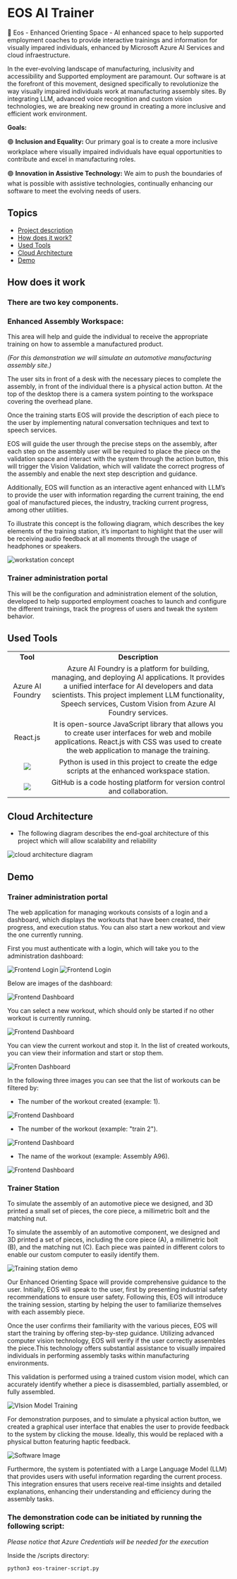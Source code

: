 # EOS AI Trainer 
🤖 Eos - Enhanced Orienting Space - AI enhanced space to help supported employment coaches to provide interactive trainings and information for visually impared individuals, enhanced by Microsoft Azure AI Services and cloud infraestructure.

In the ever-evolving landscape of manufacturing, inclusivity and accessibility and Supported employment are paramount. Our software is at the forefront of this movement, designed specifically to revolutionize the way visually impaired individuals work at manufacturing assembly sites. By integrating LLM, advanced voice recognition and custom vision technologies, we are breaking new ground in creating a more inclusive and efficient work environment.

**Goals:**

🟢 **Inclusion and Equality:** Our primary goal is to create a more inclusive workplace where visually impaired individuals have equal opportunities to contribute and excel in manufacturing roles.

🟢 **Innovation in Assistive Technology:** We aim to push the boundaries of what is possible with assistive technologies, continually enhancing our software to meet the evolving needs of users.

## Topics

- [Project description](#eos-ai-trainer)
- [How does it work?](#how-does-it-work)
- [Used Tools](#used-tools)
- [Cloud Architecture](#cloud-architecture)
- [Demo](#demo)


## How does it work

### There are two key components. 

### Enhanced Assembly Workspace: 
This area will help and guide the individual to receive the appropriate training on how to assemble a manufactured product.  

*(For this demonstration we will simulate an automotive manufacturing assembly site.)*

The user sits in front of a desk with the necessary pieces to complete the assembly, in front of the individual there is a physical action button. At the top of the desktop there is a camera system pointing to the workspace covering the overhead plane. 

Once the training starts EOS will provide the description of each piece to the user by implementing natural conversation techniques and text to speech services. 

EOS will guide the user through the precise steps on the assembly, after each step on the assembly user will be required to place the piece on the validation space and interact with the system through the action button, this will trigger the Vision Validation, which will validate the correct progress of the assembly and enable the next step description and guidance.  

Additionally, EOS will function as an interactive agent enhanced with LLM’s to provide the user with information regarding the current training, the end goal of manufactured pieces, the industry, tracking current progress, among other utilities. 

To illustrate this concept is the following diagram, which describes the key elements of the training station, it’s important to highlight that the user will be receiving audio feedback at all moments through the usage of headphones or speakers. 

![workstation concept](https://raw.githubusercontent.com/JustZeus/eos-ai-trainer/main/img/eos_workstation_concept.JPG "Workstation Concept")

### Trainer administration portal 

This will be the configuration and administration element of the solution, developed to help supported employment coaches to launch and configure the different trainings, track the progress of users and tweak the system behavior.  

## Used Tools

<table style="text-align:center">
    <tr>
        <td><b>Tool</b></td>
        <td><b>Description</b></td>
    </tr>
    <tr>
        <td>
            Azure AI Foundry
        </td>
        <td>
            Azure AI Foundry is a platform for building, managing, and deploying AI applications. It provides a unified interface for AI developers and data scientists. This project implement LLM functionality, Speech services, Custom Vision from Azure AI Foundry services. 
        </td>
    </tr>
    <tr>
        <td>
           React.js
        </td>
        <td>
            It is open-source JavaScript library that allows you to create user interfaces for web and mobile applications. React.js with CSS was used to create the web application to manage the training.
        </td>
    </tr>
     </tr>
       <tr>
        <td>
            <img src="https://img.shields.io/badge/python-3670A0?style=for-the-badge&logo=python&logoColor=ffdd54">
        </td>
        <td>
            Python is used in this project to create the edge scripts at the enhanced workspace station. 
        </td>
    </tr>
    <tr>
    <tr>
        <td>
            <img src="https://img.shields.io/badge/GitHub-100000?style=for-the-badge&logo=github&logoColor=white">
        </td>
        <td>
            GitHub is a code hosting platform for version control and collaboration.
        </td>
    </tr>
</table>

## Cloud Architecture
- The following diagram describes the end-goal architecture of this project which will allow scalability and reliability

![cloud architecture diagram](https://raw.githubusercontent.com/JustZeus/eos-ai-trainer/main/img/EOS_Azure_Arch.png "Cloud Architecture")


## Demo

### Trainer administration portal

The web application for managing workouts consists of a login and a dashboard, which displays the workouts that have been created, their progress, and execution status. You can also start a new workout and view the one currently running.

First you must authenticate with a login, which will take you to the administration dashboard:

![Frontend Login](https://raw.githubusercontent.com/JustZeus/eos-ai-trainer/main/img/1-login.png "Frontend")
![Frontend Login](https://raw.githubusercontent.com/JustZeus/eos-ai-trainer/main/img/2-login.png "Frontend")

Below are images of the dashboard:

![Frontend Dashboard](https://raw.githubusercontent.com/JustZeus/eos-ai-trainer/main/img/3-dashboard.png "Frontend")

You can select a new workout, which should only be started if no other workout is currently running.

![Frontend Dashboard](https://raw.githubusercontent.com/JustZeus/eos-ai-trainer/main/img/4-dashboard.png "Frontend")

You can view the current workout and stop it. In the list of created workouts, you can view their information and start or stop them.

![Fronten Dashboard](https://raw.githubusercontent.com/JustZeus/eos-ai-trainer/main/img/5-dashboard.png "Frontend")

In the following three images you can see that the list of workouts can be filtered by: 
- The number of the workout created (example: 1).

![Frontend Dashboard](https://raw.githubusercontent.com/JustZeus/eos-ai-trainer/main/img/6-dashboard.png "Frontend")

- The number of the workout (example: "train 2").

![Frontend Dashboard](https://raw.githubusercontent.com/JustZeus/eos-ai-trainer/main/img/7-dashboard.png "Frontend")

- The name of the workout (example: Assembly A96).

![Frontend Dashboard](https://raw.githubusercontent.com/JustZeus/eos-ai-trainer/main/img/8-dashboard.png "Frontend")

### Trainer Station
To simulate the assembly of an automotive piece we designed, and 3D printed a small set of pieces, the core piece, a millimetric bolt and the matching nut. 

To simulate the assembly of an automotive component, we designed and 3D printed a set of pieces, including the core piece (A), a millimetric bolt (B), and the matching nut (C). Each piece was painted in different colors to enable our custom computer to easily identify them. 

![Training station demo](https://raw.githubusercontent.com/JustZeus/eos-ai-trainer/main/img/eos_workstation_concept_2.JPG "Training station demo")

Our Enhanced Orienting Space will provide comprehensive guidance to the user. Initially, EOS will speak to the user, first by presenting industrial safety recommendations to ensure user safety. Following this, EOS will introduce the training session, starting by helping the user to familiarize themselves with each assembly piece. 

Once the user confirms their familiarity with the various pieces, EOS will start the training by offering step-by-step guidance. Utilizing advanced computer vision technology, EOS will verify if the user correctly assembles the piece.This technology offers substantial assistance to visually impaired individuals in performing assembly tasks within manufacturing environments. 

This validation is performed using a trained custom vision model, which can accurately identify whether a piece is disassembled, partially assembled, or fully assembled.

![VIsion Model Training](https://raw.githubusercontent.com/JustZeus/eos-ai-trainer/main/img/training_custom_vision.JPG "Vision Model Training")


For demonstration purposes, and to simulate a physical action button, we created a graphical user interface that enables the user to provide feedback to the system by clicking the mouse. Ideally, this would be replaced with a physical button featuring haptic feedback. 

![Software Image](https://raw.githubusercontent.com/JustZeus/eos-ai-trainer/main/img/eos-software-action-button.png "Software Image")


Furthermore, the system is potentiated with a Large Language Model (LLM) that provides users with useful information regarding the current process. This integration ensures that users receive real-time insights and detailed explanations, enhancing their understanding and efficiency during the assembly tasks. 

### The demonstration code can be initiated by running the following script:
*Please notice that Azure Credentials will be needed for the execution* 

Inside the /scripts directory:
```
python3 eos-trainer-script.py
```
